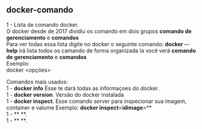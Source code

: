 ## docker-comando

1 - Lista de comando docker.<br/>
    O docker desde de 2017 dividiu os comando em dois grupos **comando de gerenciamento** e **comandos**<br/>
    Para ver todas essa lista digite no docker o seguinte comando: **docker --help** irá lista todos os camando de forma organizada la você verá **comando de gerenciamento** e **comandos**<br/>
Exemplo:<br/>
    docker <comando> <sub-comando> <opções><br/>

Comandos mais usados:<br/>
    1 - **docker info** Esse te dará todas as informaçoes do docker.<br/>
    1 - **docker version**. Versão do docker instalada<br/>
    1 - **docker inspect**. Esse comando server para inspecionar sua imagem, container e valume Exemplo: **docker inspect**<**idimage**>** <br/>
    1 - ** **.<br/>
    1 - ** **.<br/>
    
 
